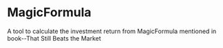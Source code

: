 # MagicFormula
A tool to calculate the investment return from MagicFormula mentioned in book--That Still Beats the Market

